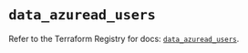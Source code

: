 # `data_azuread_users`

Refer to the Terraform Registry for docs: [`data_azuread_users`](https://registry.terraform.io/providers/hashicorp/azuread/2.53.0/docs/data-sources/users).
